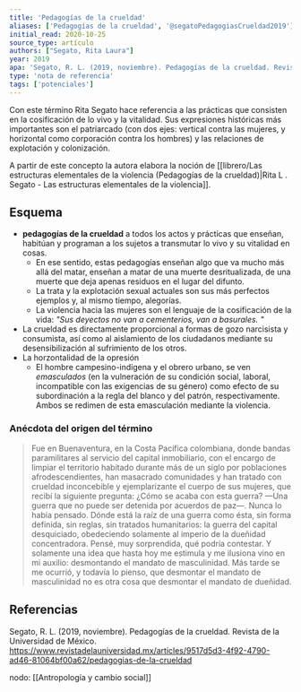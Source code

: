 ```yaml
---
title: 'Pedagogías de la crueldad'
aliases: ['Pedagogías de la crueldad', '@segatoPedagogiasCrueldad2019']
initial_read: 2020-10-25
source_type: artículo
authors: ["Segato, Rita Laura"]
year: 2019
apa: 'Segato, R. L. (2019, noviembre). Pedagogías de la crueldad. Revista de la Universidad de México. https://www.revistadelauniversidad.mx/articles/9517d5d3-4f92-4790-ad46-81064bf00a62/pedagogias-de-la-crueldad'
type: 'nota de referencia'
tags: ['potenciales']
---
```


Con este término Rita Segato hace referencia a las prácticas que consisten en la cosificación de lo vivo y la vitalidad. Sus expresiones históricas más importantes son el patriarcado (con dos ejes: vertical contra las mujeres, y horizontal como corporación contra los hombres) y las relaciones de explotación y colonización.

A partir de este concepto la autora elabora la noción de [[librero/Las estructuras elementales de la violencia (Pedagogías de la crueldad)|Rita L . Segato - Las estructuras elementales de la violencia]].

## Esquema

- **pedagogías de la crueldad** a todos los actos y prácticas que enseñan, habitúan y programan a los sujetos a transmutar lo vivo y su vitalidad en cosas.
	- En ese sentido, estas pedagogías enseñan algo que va mucho más allá del matar, enseñan a matar de una muerte desritualizada, de una muerte que deja apenas residuos en el lugar del difunto. 
	- La trata y la explotación sexual actuales son sus más perfectos ejemplos y, al mismo tiempo, alegorías.
	- La violencia hacia las mujeres son el lenguaje de la cosificación de la vida: *"Sus deyectos no van a cementerios, van a basurales. "*
- La crueldad es directamente proporcional a formas de gozo narcisista y consumista, así como al aislamiento de los ciudadanos mediante su desensibilización al sufrimiento de los otros. 
- La horzontalidad de la opresión
	- El hombre campesino-indígena y el obrero urbano, se ven *emasculados* (en la vulneración de su condición social, laboral, incompatible con las exigencias de su género) como efecto de su subordinación a la regla del blanco y del patrón, respectivamente. Ambos se redimen de esta emasculación mediante la violencia.

### Anécdota del origen del término

> Fue en Buenaventura, en la Costa Pacífica colombiana, donde bandas paramilitares al servicio del capital inmobiliario, con el encargo de limpiar el territorio habitado durante más de un siglo por poblaciones afrodescendientes, han masacrado comunidades y han tratado con crueldad inconcebible y ejemplarizante el cuerpo de sus mujeres, que recibí la siguiente pregunta: ¿Cómo se acaba con esta guerra? —Una guerra que no puede ser detenida por acuerdos de paz—. Nunca lo había pensado. Dónde está la raíz de una guerra como ésta, sin forma definida, sin reglas, sin tratados humanitarios: la guerra del capital desquiciado, obedeciendo solamente al imperio de la dueñidad concentradora. Pensé, muy sorprendida, qué podría contestar. Y solamente una idea que hasta hoy me estimula y me ilusiona vino en mi auxilio: desmontando el mandato de masculinidad. Más tarde se me ocurrió, y todavía lo pienso, que desmontar el mandato de masculinidad no es otra cosa que desmontar el mandato de dueñidad.

## Referencias

Segato, R. L. (2019, noviembre). Pedagogías de la crueldad. Revista de la Universidad de México. https://www.revistadelauniversidad.mx/articles/9517d5d3-4f92-4790-ad46-81064bf00a62/pedagogias-de-la-crueldad

nodo: [[Antropología y cambio social]]